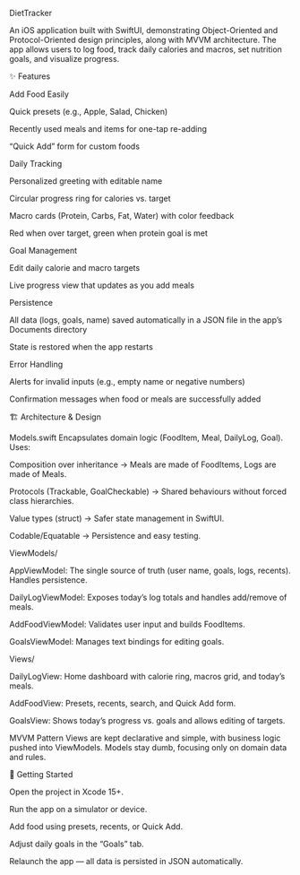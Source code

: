 DietTracker

An iOS application built with SwiftUI, demonstrating Object-Oriented and Protocol-Oriented design principles, along with MVVM architecture. The app allows users to log food, track daily calories and macros, set nutrition goals, and visualize progress.

✨ Features

Add Food Easily

Quick presets (e.g., Apple, Salad, Chicken)

Recently used meals and items for one-tap re-adding

“Quick Add” form for custom foods

Daily Tracking

Personalized greeting with editable name

Circular progress ring for calories vs. target

Macro cards (Protein, Carbs, Fat, Water) with color feedback

Red when over target, green when protein goal is met

Goal Management

Edit daily calorie and macro targets

Live progress view that updates as you add meals

Persistence

All data (logs, goals, name) saved automatically in a JSON file in the app’s Documents directory

State is restored when the app restarts

Error Handling

Alerts for invalid inputs (e.g., empty name or negative numbers)

Confirmation messages when food or meals are successfully added

🏗 Architecture & Design

Models.swift
Encapsulates domain logic (FoodItem, Meal, DailyLog, Goal). Uses:

Composition over inheritance → Meals are made of FoodItems, Logs are made of Meals.

Protocols (Trackable, GoalCheckable) → Shared behaviours without forced class hierarchies.

Value types (struct) → Safer state management in SwiftUI.

Codable/Equatable → Persistence and easy testing.

ViewModels/

AppViewModel: The single source of truth (user name, goals, logs, recents). Handles persistence.

DailyLogViewModel: Exposes today’s log totals and handles add/remove of meals.

AddFoodViewModel: Validates user input and builds FoodItems.

GoalsViewModel: Manages text bindings for editing goals.

Views/

DailyLogView: Home dashboard with calorie ring, macros grid, and today’s meals.

AddFoodView: Presets, recents, search, and Quick Add form.

GoalsView: Shows today’s progress vs. goals and allows editing of targets.

MVVM Pattern
Views are kept declarative and simple, with business logic pushed into ViewModels. Models stay dumb, focusing only on domain data and rules.

🚀 Getting Started

Open the project in Xcode 15+.

Run the app on a simulator or device.

Add food using presets, recents, or Quick Add.

Adjust daily goals in the “Goals” tab.

Relaunch the app — all data is persisted in JSON automatically.
